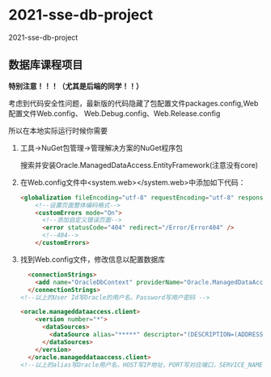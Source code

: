 # 2021-sse-db-project
2021-sse-db-project

##  数据库课程项目
**特别注意！！！（尤其是后端的同学！！）**

考虑到代码安全性问题，最新版的代码隐藏了包配置文件packages.config,Web配置文件Web.config、  Web.Debug.config、Web.Release.config

所以在本地实际运行时候你需要

1. 工具->NuGet包管理->管理解决方案的NuGet程序包  

   搜索并安装Oracle.ManagedDataAccess.EntityFramework(注意没有core)  

2. 在Web.config文件中<system.web></system.web>中添加如下代码：  

   ```html
   <globalization fileEncoding="utf-8" requestEncoding="utf-8" responseEncoding="utf-8" />
       <!--设置页面整体编码格式-->
       <customErrors mode="On">
         <!--添加自定义错误页面-->
         <error statusCode="404" redirect="/Error/Error404" />
         <!--404-->
       </customErrors>
   ```

3. 找到Web.config文件，修改信息以配置数据库  

   ```html
     <connectionStrings>
       <add name="OracleDbContext" providerName="Oracle.ManagedDataAccess.Client" connectionString="User Id=****;Password=*****;Data Source=oracle" />
     </connectionStrings>
   <!--以上的User Id写Oracle的用户名，Password写用户密码 -->
   
   <oracle.manageddataaccess.client>
       <version number="*">
         <dataSources>
           <dataSource alias="*****" descriptor="(DESCRIPTION=(ADDRESS=(PROTOCOL=tcp)(HOST=*****)(PORT=***))(CONNECT_DATA=(SERVICE_NAME=**))) " />
         </dataSources>
       </version>
     </oracle.manageddataaccess.client>
   <!--以上的alias写Oracle用户名，HOST写IP地址，PORT写对应端口，SERVICE_NAME写服务名-->
   ```

   